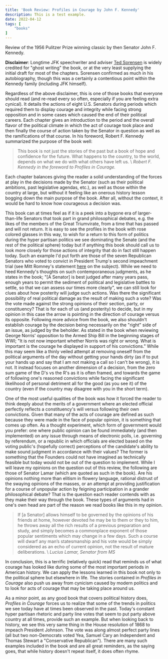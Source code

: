 ```yaml
---
title: 'Book Review: Profiles in Courage by John F. Kennedy'
description: This is a test example.
date: 2022-04-12
tags: [
    "books"
]
---
```


Review of the 1956 Pulitzer Prize winning classic by then Senator John F. Kennedy.

<!--more-->

__Disclaimer__: Longtime JFK speechwriter and adviser <a href="https://en.wikipedia.org/wiki/Ted_Sorensen">Ted Sorensen</a>
is widely credited for "ghost writing" the book, or at the very least supplying the
initial draft for most of the chapters. Sorensen confirmed as much in his autobiography,
though this was a certainly a contentious point within the Kennedy family (including JFK himself).

Regardless of the above disclaimer, this is one of those books that everyone should read (and re-read every so often,
  especially if you are feeling extra cynical).
It details the actions of eight U.S. Senators during periods which required them to display courage and integrity
while facing strong opposition and in some cases which caused the end of their political careers. Each chapter gives
an introduction to the period and the overall flavor of the political climate in which the act of courage
took place and then finally the course of action taken by the Senator in question as well as the ramifications of that course. In his foreword, Robert F. Kennedy summarized the purpose of the book well:

>This book is not just the stories of the past but a book of hope and confidence for the future.
What happens to the country, to the world, depends on what we do with what others have left us.
\\
<cite>Robert F. Kennedy in the foreword to Profiles in Courage.</cite>

Each chapter balances giving the reader a solid understanding of the forces at play in
the decisions made by the Senator (such as their political ambitions, past legislative agendas, etc.),
as well as those within the country at large, but without it feeling like an onerous history lesson bogging
down the main purpose of the book. After all, without the context, it would be hard to know how courageous a
decision was.

This book can at times feel as if it is a peek into a bygone era of larger-than-life Senators that
took part in grand philosophical debates,
e.g. the likes of the members of the Great Triumvirate, from a time that has passed and will not return.
It is easy to see the profiles in the book with rose colored glasses in this way, to wish for a return
to this form of politics during the hyper partisan
politics we see dominating the Senate (and the rest of the political sphere) today but if anything this book
should call us to look more closely for those actions of integrity that do in fact still happen today. Such an example I'd put forth
are those of the seven Republican Senators
who voted to convict in President Trump's second impeachment trial (see Mitt Romney's statement <a href="https://www.romney.senate.gov/romney-statement-impeachment-vote/">here</a> on the subject).
While we need to heed Kennedy's thoughts on such contemporaneous judgments, as he states in the book;  "[A Senator]
is best judged after many years pass, enough years to permit the sediment of political and legislative battles
to settle, so that we can assess our times more clearly", we can still look for clues about how posterity will judge such actions.
Was there the significant possibility of real political damage as the result of making such a vote? Was the vote made against the
strong opinions of their section, party, or constituency? That is for each of us (and posterity) to decide, but in my opinion in this case
the arrow is pointing in the direction of courage versus its opposite.
 Following more advice from the book, we also shouldn't establish courage by the decision being necessarily on the "right" side of
an issue, as judged by the beholder. As stated in the book when reviewing George Norris' opposition
to the Armed Ship Bill in the beginning stages of WWI; "It is not now important whether Norris was right or wrong.
What is important is the courage he displayed in support of his convictions." While this may seem like a thinly
veiled attempt at removing oneself from the political arguments of the day without getting your hands dirty (as if to put your hands up and say that I am not making a call so I can't be wrong), it is not. It instead focuses on another dimension of a decision, from the zero sum game of the D's vs the R's as it is often framed, and towards the game of following one's reasoned convictions while facing the significant likelihood of personal detriment all for the good (as you see it) of the country (even if the country may disagree with you in the short term).

One of the most useful qualities of the book was how it forced the reader to think deeply about the merits of a government where an elected official perfectly reflects a constituency's will versus following their own convictions. Given that many of the acts of courage are defined as such because they were made in the face of popular opinion, it is something that comes up often. As a thought experiment, which form of government would you prefer: one where public opinion can be found immediately (and then implemented) on any issue through means of electronic polls, i.e. governing by referendum, or a republic in which officials are elected based on the voting public's (hopefully correct) perceptions of the candidate's ability to make sound judgment in accordance with their values? The former is something that the Founders could not have imagined as technically feasible but today would not be out of the question to implement. While I will leave my opinions on the question out of this review, the following are those of Senator Lamar (which are quoted as such in the book). Are his opinions nothing more than elitism in flowery language, rational distrust of the swaying opinions of the masses, or an attempt at providing justification for a course of unpopular action by feigning participation in a grander philosophical debate? That is the question each reader contends with as they make their way through the book. These types of arguments had in one's own head are part of the reason we read books like this in my opinion.

>If [a Senator] allows himself to be governed by the opinions of his friends at home, however devoted he may be to them or they to him, he throws away all the rich results of a previous preparation and study, and simply becomes a commonplace exponent of those popular sentiments which may change in a few days. Such a course will dwarf any man’s statesmanship and his vote would be simply considered as an echo of current opinion, not the result of mature deliberations.
\\
<cite>Lucius Lamar, Senator from MS</cite>

In conclusion, this is a terrific (relatively quick) read that reminds us of what courage has looked like during
some of the most important periods in American history.
We can apply the lessons learned in this book not only to the political sphere but elsewhere in life. The stories contained in *Profiles in Courage* also push us away from cynicism caused by modern politics and to look for acts of courage that may be taking place around us.

As a minor point, as any good book that covers political history does, *Profiles in Courage* forces us to realize that
some of the trends in politics we see today have at times been observed in the past. Today's constant hyper partisan rhetoric and party line votes that seem to put party above country at all times, provide such an example. But when looking back to history, we see this very same thing in the House resolution of 1868 to impeach President Johnson. The vote was along almost perfect party lines (all but two non-Democrats voted Yea, Samuel Cary an Independent and Thomas Stewart a "Conservative Republican"). There are many such examples included in the book and are all great reminders, as the saying goes, that while history doesn't repeat itself, it does often rhyme.
